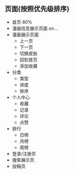 ## 页面(按照优先级排序)
  * 首页 80%
  * 漫画信息展示页面 on...
  * 漫画展示页面
    * 上一页
    * 下一页
    * 切换皮肤
    * 回到首页
    * 添加收藏
  * 分类 
    * 类型
    * 进度
    * 排序
  * 个人中心
    * 收藏
    * 记录
    * 评论
    * 点赞
  * 排行
    * 日榜
    * 月榜
    * 周榜
  * 登录/注册页
  * 搜索展示页
  * 投稿页
